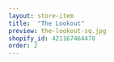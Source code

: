 ```yaml
---
layout: store-item
title:  "The Lookout"
preview: the-lookout-sq.jpg
shopify_id: 421167464478
order: 2
---
```


